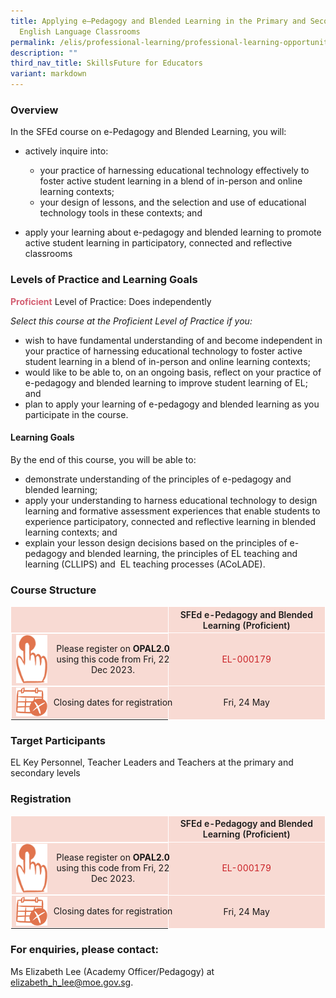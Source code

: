 ```yaml
---
title: Applying e–Pedagogy and Blended Learning in the Primary and Secondary
  English Language Classrooms
permalink: /elis/professional-learning/professional-learning-opportunities/primary-secondary/applying-epedagogy/
description: ""
third_nav_title: SkillsFuture for Educators
variant: markdown
---
```

### Overview

In the SFEd course on e-Pedagogy and Blended Learning, you will:

*   actively inquire into:

	*   your practice of harnessing educational technology effectively to foster active student learning in a blend of in-person and online learning contexts; 
	*   your design of lessons, and the selection and use of educational technology tools in these contexts; and

*   apply your learning about e-pedagogy and blended learning to promote active student learning in participatory, connected and reflective classrooms

### Levels of Practice and Learning Goals

<b><font color="#D35E71">Proficient</font></b>&nbsp;Level of Practice: Does independently

*Select this course at the Proficient Level of Practice if you:*

*   wish to have fundamental understanding of and become independent in your practice of harnessing educational technology to foster active student learning in a blend of in-person and online learning contexts; 
*    would like to be able to, on an ongoing basis, reflect on your practice of e-pedagogy and blended learning to improve student learning of EL; and
*    plan to apply your learning of e-pedagogy and blended learning as you participate in the course.

#### Learning Goals 

By the end of this course, you will be able to:
*   demonstrate understanding of the principles of e-pedagogy and blended learning;
*   apply your understanding to harness educational technology to design learning and formative assessment experiences that enable students to experience participatory, connected and reflective learning in blended learning contexts; and
*   explain your lesson design decisions based on the principles of e-pedagogy and blended learning, the principles of EL teaching and learning (CLLIPS) and&nbsp; EL teaching processes (ACoLADE).

### Course Structure

<style>
	.table2 {
		background: #f8dad3 !important;
		width: 50% !important;
		border: 1px solid white !important;
		text-align:center !important;
		vertical-align:middle !important;
	}
	.flex {
		display: flex;
		width: 100% !important;
		height: 100% !important;
		gap: 10px !important;
		align-items:center;
		justify-content: center;
	}
</style>

<table>
	<thead>
		<tr>
			<th class="table2"></th>
			<th class="table2"><span style="font-weight:600;">SFEd e-Pedagogy and Blended Learning (Proficient)</span></th>
		</tr>
	</thead>
	<tbody>
		<tr>
		<td class="table2 flex"><img style="width:50px" alt="Picture11" src="/images/picture11.png"><span>Please register on <b>OPAL2.0</b> using this code   from Fri, 22 Dec 2023.</span></td>
			<td class="table2"><a rel="noopener noreferrer"><span style="color:#CA2126">EL-000179</span></a></td>
		</tr>
		<tr>
		<td class="table2 flex"><img style="width:50px" alt="Picture12" src="/images/picture12.png"><span>Closing dates for registration</span></td>
			<td class="table2">Fri, 24 May</td>
		</tr>
	</tbody>
</table>
		 
### Target Participants

EL Key Personnel, Teacher Leaders and Teachers at the primary and secondary levels

### Registration

<style>
	.table2 {
		background: #f8dad3 !important;
		width: 50% !important;
		border: 1px solid white !important;
		text-align:center !important;
		vertical-align:middle !important;
	}
	.flex {
		display: flex;
		width: 100% !important;
		height: 100% !important;
		gap: 10px !important;
		align-items:center;
		justify-content: center;
	}
</style>

<table>
	<thead>
		<tr>
			<th class="table2"></th>
			<th class="table2"><span style="font-weight:600;">SFEd e-Pedagogy and Blended Learning (Proficient)</span></th>
		</tr>
	</thead>
	<tbody>
		<tr>
		<td class="table2 flex"><img style="width:50px" alt="Picture11" src="/images/picture11.png"><span>Please register on <b>OPAL2.0</b> using this code   from Fri, 22 Dec 2023.</span></td>
			<td class="table2"><a rel="noopener noreferrer"><span style="color:#CA2126">EL-000179</span></a></td>
		</tr>
		<tr>
		<td class="table2 flex"><img style="width:50px" alt="Picture12" src="/images/picture12.png"><span>Closing dates for registration</span></td>
			<td class="table2">Fri, 24 May</td>
		</tr>
	</tbody>
</table>
		 
### For enquiries, please contact: 

Ms Elizabeth Lee (Academy Officer/Pedagogy) at elizabeth_h_lee@moe.gov.sg.